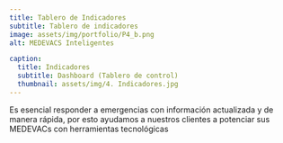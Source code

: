 ```yaml
---
title: Tablero de Indicadores 
subtitle: Tablero de indicadores
image: assets/img/portfolio/P4_b.png
alt: MEDEVACS Inteligentes 

caption:
  title: Indicadores 
  subtitle: Dashboard (Tablero de control)
  thumbnail: assets/img/4. Indicadores.jpg
---
```

Es esencial responder a emergencias con información actualizada y de manera rápida, por esto ayudamos a nuestros clientes a potenciar sus MEDEVACs con herramientas tecnológicas
